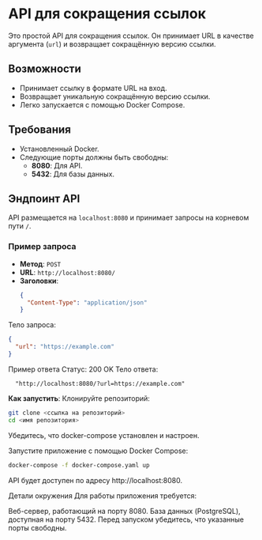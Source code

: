 # API для сокращения ссылок

Это простой API для сокращения ссылок. Он принимает URL в качестве аргумента (`url`) и возвращает сокращённую версию ссылки.

## Возможности

- Принимает ссылку в формате URL на вход.
- Возвращает уникальную сокращённую версию ссылки.
- Легко запускается с помощью Docker Compose.

## Требования

- Установленный Docker.
- Следующие порты должны быть свободны:
  - **8080**: Для API.
  - **5432**: Для базы данных.

## Эндпоинт API

API размещается на `localhost:8080` и принимает запросы на корневом пути `/`.

### Пример запроса

- **Метод**: `POST`
- **URL**: `http://localhost:8080/`
- **Заголовки**:
  ```json
  {
    "Content-Type": "application/json"
  }

Тело запроса:

  ```json
  {
    "url": "https://example.com"
  }
  ```
Пример ответа
Статус: 200 OK
Тело ответа:
  
  ```
    "http://localhost:8080/?url=https://example.com"
  ```
**Как запустить**:
Клонируйте репозиторий:

  ```bash
  git clone <ссылка на репозиторий>
  cd <имя репозитория>
  ```
Убедитесь, что docker-compose установлен и настроен.

Запустите приложение с помощью Docker Compose:

  ```bash
  docker-compose -f docker-compose.yaml up
  ```
API будет доступен по адресу http://localhost:8080.

Детали окружения
Для работы приложения требуется:

Веб-сервер, работающий на порту 8080.
База данных (PostgreSQL), доступная на порту 5432.
Перед запуском убедитесь, что указанные порты свободны.
